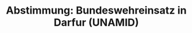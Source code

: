 ---
abstimmung:
  abstimmung: 5
  bundestagssitzung: 23
  datum: 22. März 2018
  legislaturperiode: 19
categories:
- Todo
data:
- title: Abstimmungsergebnis 20180322_5-data.pdf
  url: /res/2021-btw/abstimmungsergebnisse/20180322_5-data.pdf
- title: Abstimmungsergebnis 20180322_5_xls-data.xls
  url: /res/2021-btw/abstimmungsergebnisse/20180322_5_xls-data.xls
- title: Abstimmungsergebnis 20180322_5_xls-datacsv
  url: /res/2021-btw/abstimmungsergebnisse/csv/20180322_5_xls-datacsv
ergebnis:
  AfD:
    enthaltung: 2
    gesamt: 92
    ja: 77
    nein: 4
    nichtabgegeben: 9
    ungueltig: 0
  Bündnis 90/Die Grünen:
    enthaltung: 0
    gesamt: 67
    ja: 63
    nein: 1
    nichtabgegeben: 3
    ungueltig: 0
  Die Linke:
    enthaltung: 0
    gesamt: 69
    ja: 0
    nein: 52
    nichtabgegeben: 17
    ungueltig: 0
  FDP:
    enthaltung: 0
    gesamt: 80
    ja: 77
    nein: 0
    nichtabgegeben: 3
    ungueltig: 0
  cdu/csu:
    enthaltung: 0
    gesamt: 246
    ja: 222
    nein: 0
    nichtabgegeben: 24
    ungueltig: 0
  file: 20180322_5_xls-data.xls
  fraktionslos:
    enthaltung: 2
    gesamt: 2
    ja: 0
    nein: 0
    nichtabgegeben: 0
    ungueltig: 0
  spd:
    enthaltung: 0
    gesamt: 153
    ja: 141
    nein: 0
    nichtabgegeben: 12
    ungueltig: 0
layout: abstimmung
links:
- title: Link zu bundestag.de
  url: https://www.bundestag.de/parlament/plenum/abstimmung/abstimmung?id=509
preview: 'Deutscher Bundestag


  23. Sitzung des Deutschen Bundestages

  am Donnerstag, 22. März 2018


  Endgültiges Ergebnis der Namentlichen Abstimmung Nr. 5


  Beschlussempfehlung des Auswärtigen Ausschusses (3. Ausschuss) zu dem Antrag der

  Bundesregierung

  Fortsetzung der Beteiligung bewaffneter deutscher Streitkräfte an dem Hybriden Einsatz

  der Afrikanischen Union und der Vereinten Nationen in Darfur (UNAMID) auf Grundlage

  der Resolution 1769 (2007) des Sicherheitsrates der Vereinten Nationen vom 31. Juli
  2007

  und folgender Resolutionen, zuletzt 2363 (2017) vom 29. Juni 2017'
tags:
- Todo
title: 'Abstimmung: Bundeswehreinsatz in Darfur (UNAMID)'
---